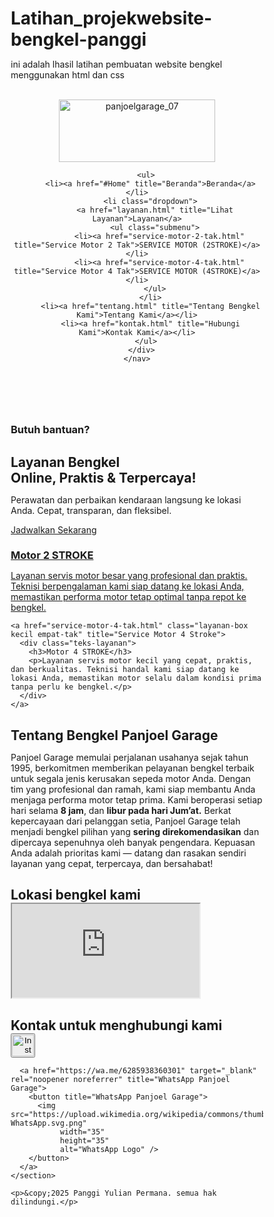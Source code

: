 # Latihan_projekwebsite-bengkel-panggi
ini adalah lhasil latihan pembuatan website bengkel menggunakan html dan css 
<!DOCTYPE html>
<html lang="en">
<head>
  <meta charset="UTF-8" />
  <meta name="viewport" content="width=device-width, initial-scale=1.0">
  <title>Bengkel  Panjoel Garage </title>
  <link rel="stylesheet" href="bagian.css" />
    <style>
    /* RESET DASAR */
* {
  margin: 0;
  padding: 0;
  box-sizing: border-box;
}

body {
  font-family: Arial, sans-serif;
  line-height: 1.6;
  background-color: #f8f8f8;
  color: #0a0c0c;
  padding-top: 80px; /* agar isi tidak ketiban navbar */
}

/* HEADER & NAVIGATION */
header {
  background-color: #00ffaa;
  color: white;
  position: fixed;
  width: 100%;
  top: 0;
  z-index: 1000;
}

.peta {
  width: 100%;
  max-width: 600px;
  height: 450px;
  border: 0;
  display: block;
  margin: 0 auto;
  box-shadow: 0 0 10px rgba(0, 0, 0, 0.1); /* opsional: tampilan elegan */
}



/* Container navbar */
.navbar {
  display: flex;
  align-items: center; /* Vertikal sejajar */
  justify-content: space-between; /* Logo kiri, menu kanan */
  background-color: rgb(67, 76, 82);
  padding: 10px 20px;
}

/* Logo */
.logo img {
  height: 40px;       /* Sesuaikan tinggi logo */
  vertical-align: middle;
}

/* Menu navigasi */
.nav-links {
  display: flex;
  gap: 20px;
}

.nav-links a {
  color: white;
  text-decoration: none;
  font-weight: bold;
  font-size: 16px;
}


.nav-container {
  display: flex;
  justify-content: space-between;
  align-items: center;
  max-width: 1200px;
  margin: auto;
  padding: 15px 20px;
}

.logo img {
  height: 55px;
  vertical-align: middle;
}

nav ul {
  list-style: none;
  display: flex;
  align-items: left;
  gap: 25px;
}

nav ul li {
  position: relative;
}

nav ul li a {
  color: white;
  text-decoration: none;
  
  padding: 8px 12px;
  font-weight: bold;
  transition: background 0.3s, color 0.3s;
}

nav ul li a:hover,
nav ul li a.active {
  background-color: #00ff88;
  color: #000;
  border-radius: 5px;
}




/* DROPDOWN */
.submenu {
  display: none;
  position: absolute;
  background-color: #333;
  background-size: covers;
  
  list-style: none;
  top: 100%;
  left: 0;
  min-width: 200px;
  z-index: 999;
}

.submenu li a {
  display: block;
  padding: 10px 15px;
  color: white;
}

.submenu li a:hover {
  background-color: #00ff88;
  color: black;
}

.dropdown:hover .submenu {
  display: block;
}

/* HERO SECTION */
.hero {
  background-image: url('bengkels.jpg');
  background-size: cover;
  background-position: center;
  background-repeat: no-repeat;
  color: white;
  padding: 100px 30px;
  text-align: center;
  border-radius: 0; /* sudut tajam */
  box-shadow: 0 0 30px rgba(0, 0, 0, 0.4);
  position: relative;
}

.hero::before {
  content: "";
  position: absolute;
  top: 0;
  left: 0;
  width: 100%;
  height: 100%;
  background-color: rgba(0, 0, 0, 0.5); /* gelapkan agar teks terbaca */
  z-index: 0;
}

.hero h1,
.hero h3,
.hero p,
.hero a {
  position: relative;
  z-index: 1;
}

.hero h3 {
  font-size: 24px;
  margin-bottom: 10px;
  font-weight: 400;
}

.hero h1 {
  font-size: 42px;
  font-weight: bold;
  line-height: 1.3;
  margin-bottom: 20px;
}

.hero p {
  font-size: 18px;
  margin-bottom: 30px;
}


.btn-wa {
  background-color: #25D366;
  color: white;
  padding: 12px 20px;
  text-decoration: none;
  border-radius: 5px;
  font-weight: bold;
  transition: background 0.3s;
}

.btn-wa:hover {
  background-color: #1ebe5b;
}

/* LAYANAN BOX */
.layanan-container {
  display: flex;
  flex-wrap: wrap;
  gap: 20px;
  justify-content: center;
  padding: 30px 15px;
  
}

.layanan-box.dua-tak {
  background-image: url('tampilan\ 2stroke.jpg');
  background-size: cover;
  background-position: center;
  color: white; /* agar teks terlihat jika gambar gelap */
  width: 30%;
  height: 400px;
}

.layanan-box.empat-tak {
  background-image: url('sempel4\ tak.jpg');
  background-size: cover;
  background-position: center;
  color: white;
  width: 30%;
  height: 400px;

}

.kontak-btn {
  display: inline-flex;
  align-items: center;
  gap: 10px;
  padding: 10px 15px;
  margin: 10px 0;
  border: none;
  border-radius: 8px;
  text-decoration: none;
  font-weight: bold;
  font-family: Arial, sans-serif;
  font-size: 14px;
  transition: background-color 0.3s ease;
}

.layanan-container {
  display: flex;
  flex-wrap: wrap;
  gap: 20px;
  padding: 40px;
  justify-content: center;
}

.layanan-box {
  display: flex;
  flex-direction: column;
  justify-content: flex-end;
  text-decoration: none;
  color: white;
  padding: 20px;
  border-radius: 12px;
  background-size: cover;
  background-position: center;
  background-repeat: no-repeat;
  box-shadow: 0 4px 15px rgba(0, 0, 0, 0.3);
  transition: transform 0.3s ease;
}

.layanan-box:hover {
  transform: scale(1.03);
}

.layanan-box.besar {
  width: 50%;
  height: 500px;
  background-image: url('tampilan\ 2stroke.jpg');
}

.layanan-box.kecil {
  width: 40%;
  height: 500px;
  background-image: url('sempel4\ tak.jpg');
}

.teks-layanan {
  background: rgba(0, 0, 0, 0.5); /* Lapisan gelap untuk keterbacaan teks */
  padding: 20px;
  border-radius: 8px;
}

.teks-layanan h3 {
  margin: 0 0 10px;
  font-size: 24px;
}

.teks-layanan p {
  margin: 0;
  font-size: 16px;
}


.kontak-btn img {
  vertical-align: middle;
}

.instagram {
  background-color: #e1306c;
  color: white;
}

.instagram:hover {
  background-color: #c72a5f;
}

.whatsapp {
  background-color: #25D366;
  color: white;
}

.whatsapp:hover {
  background-color: #1eb653;
}


.layanan-box:hover {
  transform: translateY(-5px);
}

.teks-layanan h3 {
  margin-bottom: 10px;
  color: #00aa66;
}

/* TABEL SERVIS */
table {
  width: 90%;
  margin: 30px auto;
  border-collapse: collapse;
  background: white;
}

table th,
table td {
  border: 1px solid #ddd;
  padding: 12px 15px;
  text-align: center;
}

table th {
  background-color: #00aa66;
  color: white;
}

.catatan {
  text-align: center;
  font-size: 0.95rem;
  padding: 10px 20px;
  margin-top: 10px;
}

/* FOOTER */
footer {
  background-color: rgb(64, 74, 80) ;
  color: white;
  text-align: center;
  padding: 30px 20px;
  margin-top: 40px;
}

footer section#kontak h2 {
  margin-bottom: 15px;
  font-size: 1.2rem;
}

footer button {
  background: none;
  border: none;
  cursor: pointer;
  margin: 0 8px;
}

footer img {
  width: 35px;
  height: 35px;
  border-radius: 50%;
  transition: transform 0.3s ease;
}

footer img:hover {
  transform: scale(1.1);
}

/* RESPONSIVE */
@media (max-width: 768px) {
  .nav-container {
    flex-direction: column;
    align-items: flex-start;
  }

  nav ul {
    flex-direction: column;
    gap: 10px;
    margin-top: 10px;
  }

  /* .layanan-container {
    flex-direction: column;
    align-items: center;
  } */

  table {
    font-size: 0.9rem;
  }

  .btn-wa {
  display: inline-block;
  background-color: #25D366; /* Warna hijau WhatsApp */
  color: white;
  padding: 12px 24px;
  border-radius: 8px;
  text-decoration: none;
  font-weight: bold;
  font-size: 16px;
  transition: background-color 0.3s ease;
  box-shadow: 0 4px 6px rgba(0, 0, 0, 0.1);
}

.btn-wa:hover {
  background-color: #1ebe5d;
}


}

@media (max-widht: 700px) {
 .btn-responsive {
  display: flex;
  align-items: center;
  justify-content: center;
  width: 100%;
  background-color: #00ff88;
 }
}
  </style>
</head>


<body>
  <br>
  <header>
    <nav class="navbar contoh">
      <div class="nav-container">
      <img src="logopanji.png" alt="panjoelgarage_07" width="250px" height="100px">
      
        <ul>
          <li><a href="#Home" title="Beranda">Beranda</a></li>
          <li class="dropdown">
            <a href="layanan.html" title="Lihat Layanan">Layanan</a>
            <ul class="submenu">
              <li><a href="service-motor-2-tak.html" title="Service Motor 2 Tak">SERVICE MOTOR (2STROKE)</a></li>
              <li><a href="service-motor-4-tak.html" title="Service Motor 4 Tak">SERVICE MOTOR (4STROKE)</a></li>
            </ul>
          </li>
          <li><a href="tentang.html" title="Tentang Bengkel Kami">Tentang Kami</a></li>
          <li><a href="kontak.html" title="Hubungi Kami">Kontak Kami</a></li>
        </ul>
      </div>
    </nav>
  </header>

  <br>

  <!-- Hero Section -->
  <section class="hero">
    <h3>Butuh bantuan?</h3>
    <h1>Layanan Bengkel <br>Online, Praktis & Terpercaya!</h1>
    <p>Perawatan dan perbaikan kendaraan langsung ke lokasi Anda. Cepat, transparan, dan fleksibel.</p>
    <a href="https://wa.me/6285938360301?text=Halo%20saya%20ingin%20booking%20servis"
       target="_blank"
       rel="noopener noreferrer"
       class="btn-wa"
       title="Hubungi Panjoel Garage di WhatsApp">
      Jadwalkan Sekarang
    </a>
  </section>

  <!-- Layanan -->
  <section class="layanan-container">
    <a href="service-motor-2-tak.html" class="layanan-box besar dua-tak" title="Service Motor 2 Stroke">
      <div class="teks-layanan">
        <h3>Motor 2 STROKE</h3>
        <p>Layanan servis motor besar yang profesional dan praktis. Teknisi berpengalaman kami siap datang ke lokasi Anda, memastikan performa motor tetap optimal tanpa repot ke bengkel.</p>
      </div>
    </a>

    <a href="service-motor-4-tak.html" class="layanan-box kecil empat-tak" title="Service Motor 4 Stroke">
      <div class="teks-layanan">
        <h3>Motor 4 STROKE</h3>
        <p>Layanan servis motor kecil yang cepat, praktis, dan berkualitas. Teknisi handal kami siap datang ke lokasi Anda, memastikan motor selalu dalam kondisi prima tanpa perlu ke bengkel.</p>
      </div>
    </a>
  </section>

  <!-- Tentang Kami -->
  <section id="Tentang Kami">
    <h2>Tentang Bengkel Panjoel Garage</h2>
    <p>Panjoel Garage memulai perjalanan usahanya sejak tahun 1995, berkomitmen memberikan pelayanan bengkel terbaik untuk segala jenis kerusakan sepeda motor Anda. Dengan tim yang profesional dan ramah, kami siap membantu Anda menjaga performa motor tetap prima. Kami beroperasi setiap hari selama <b  >8 jam</b>, dan <b>libur pada hari Jum’at.</b>
      Berkat kepercayaan dari pelanggan setia, Panjoel Garage telah menjadi bengkel pilihan yang <b backround color>sering direkomendasikan</b> dan dipercaya sepenuhnya oleh banyak pengendara. Kepuasan Anda adalah prioritas kami — datang dan rasakan sendiri layanan yang cepat, terpercaya, dan bersahabat!</p>
  </section>

  <!-- Lokasi -->
  <section id=".peta">
  <h2>Lokasi bengkel kami</h2>
  <iframe 
    title="Peta Lokasi Bengkel Panjoel"
    src="https://www.google.com/maps/embed?pb=!1m18!1m12!1m3!1d3956.9469431647703!2d109.23536041101734!3d-7.359844592618524!2m3!1f0!2f0!3f0!3m2!1i1024!2i768!4f13.1!3m3!1m2!1s0x2e655f4b61ac2347%3A0x8ed6fec2b8370128!2sPanjoel%20Garage!5e0!3m2!1sid!2sid!4v1752245880652!5m2!1sid!2sid"
    class="peta"
    allowfullscreen
    loading="lazy"
    referrerpolicy="strict-origin-when-cross-origin">
  </iframe>
</section>


  <!-- Footer -->
  <footer>
    <section id="kontak">
      <h2>Kontak untuk menghubungi kami</h2>
      <a href="https://www.instagram.com/panjoelgarage_07/" target="_blank" rel="noopener noreferrer" title="Instagram Panjoel Garage">
        <button title="Instagram Panjoel Garage">
          <img src="https://img.freepik.com/premium-psd/instagram-logo_971166-164497.jpg?semt=ais_hybrid&w=740"
               width="35"
               height="35"
               alt="Instagram Logo" />
        </button>
      </a>

      <a href="https://wa.me/6285938360301" target="_blank" rel="noopener noreferrer" title="WhatsApp Panjoel Garage">
        <button title="WhatsApp Panjoel Garage">
          <img src="https://upload.wikimedia.org/wikipedia/commons/thumb/6/6b/WhatsApp.svg/1022px-WhatsApp.svg.png"
               width="35"
               height="35"
               alt="WhatsApp Logo" />
        </button>
      </a>
    </section>

    <p>&copy;2025 Panggi Yulian Permana. semua hak dilindungi.</p>
  </footer>

  <script>
    // Menambahkan class 'active' secara otomatis
    const links = document.querySelectorAll("nav ul li a");
    links.forEach(link => {
      if (window.location.href.includes(link.getAttribute("href"))) {
        link.classList.add("active");
      }
    });
  </script>

</body>
</html>
